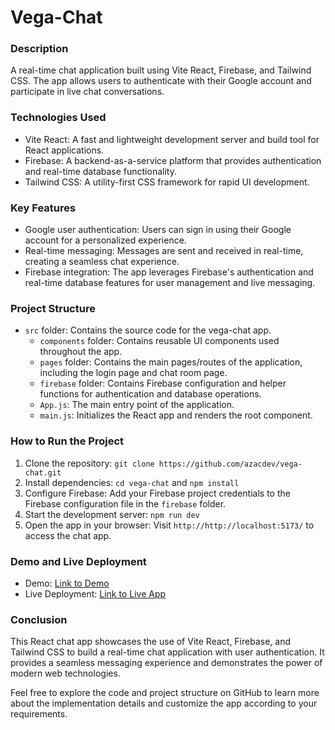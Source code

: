 # Vega-Chat

### Description
A real-time chat application built using Vite React, Firebase, and Tailwind CSS. The app allows users to authenticate with their Google account and participate in live chat conversations.

### Technologies Used
- Vite React: A fast and lightweight development server and build tool for React applications.
- Firebase: A backend-as-a-service platform that provides authentication and real-time database functionality.
- Tailwind CSS: A utility-first CSS framework for rapid UI development.

### Key Features
- Google user authentication: Users can sign in using their Google account for a personalized experience.
- Real-time messaging: Messages are sent and received in real-time, creating a seamless chat experience.
- Firebase integration: The app leverages Firebase's authentication and real-time database features for user management and live messaging.

### Project Structure
- `src` folder: Contains the source code for the vega-chat app.
  - `components` folder: Contains reusable UI components used throughout the app.
  - `pages` folder: Contains the main pages/routes of the application, including the login page and chat room page.
  - `firebase` folder: Contains Firebase configuration and helper functions for authentication and database operations.
  - `App.js`: The main entry point of the application.
  - `main.js`: Initializes the React app and renders the root component.

### How to Run the Project
1. Clone the repository: `git clone https://github.com/azacdev/vega-chat.git`
2. Install dependencies: `cd vega-chat` and `npm install`
3. Configure Firebase: Add your Firebase project credentials to the Firebase configuration file in the `firebase` folder.
4. Start the development server: `npm run dev`
5. Open the app in your browser: Visit `http://http://localhost:5173/` to access the chat app.

### Demo and Live Deployment
- Demo: [Link to Demo](https://vega-chat.vercel.app)
- Live Deployment: [Link to Live App](https://vega-chat.vercel.app)

### Conclusion
This React chat app showcases the use of Vite React, Firebase, and Tailwind CSS to build a real-time chat application with user authentication. It provides a seamless messaging experience and demonstrates the power of modern web technologies.

Feel free to explore the code and project structure on GitHub to learn more about the implementation details and customize the app according to your requirements.

